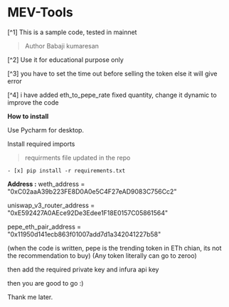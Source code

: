 # MEV-Tools

[^1] This is a sample code, tested in mainnet

>Author Babaji kumaresan

[^2] Use it for educational purpose only

[^3] you have to set the time out before selling the token else it will give error

[^4] i have added eth_to_pepe_rate fixed quantity, change it dynamic to improve the code


**How to install**

Use Pycharm for desktop.

Install required imports
>requirments file updated in the repo
```
- [x] pip install -r requirements.txt 
```
**Address :**
weth_address = "0xC02aaA39b223FE8D0A0e5C4F27eAD9083C756Cc2"

uniswap_v3_router_address = "0xE592427A0AEce92De3Edee1F18E0157C05861564"

pepe_eth_pair_address = "0x11950d141ecb863f01007add7d1a342041227b58"

(when the code is written, pepe is the trending token in ETh chian, its not the recommendation to buy)
(Any token literally can go to zeroo)

then add the required private key and infura api key

then you are good to go :)

Thank me later.
